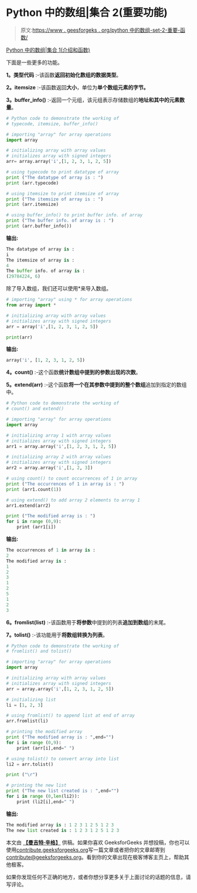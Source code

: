 # Python 中的数组|集合 2(重要功能)

> 原文:[https://www . geesforgeks . org/python 中的数组-set-2-重要-函数/](https://www.geeksforgeeks.org/array-in-python-set-2-important-functions/)

[Python 中的数组|集合 1(介绍和函数)](https://www.geeksforgeeks.org/array-python-set-1-introduction-functions/)

下面是一些更多的功能。

**1。类型代码** :-该函数**返回初始化数组的数据类型**。

**2。itemsize** :-该函数返回**大小**，单位为**单个数组元素的字节。**

**3。buffer_info()** :-返回一个元组，该元组表示存储数组的**地址和其中的元素数量**。

```py
# Python code to demonstrate the working of 
# typecode, itemsize, buffer_info()

# importing "array" for array operations
import array

# initializing array with array values
# initializes array with signed integers
arr= array.array('i',[1, 2, 3, 1, 2, 5]) 

# using typecode to print datatype of array
print ("The datatype of array is : ")
print (arr.typecode)

# using itemsize to print itemsize of array
print ("The itemsize of array is : ")
print (arr.itemsize)

# using buffer_info() to print buffer info. of array
print ("The buffer info. of array is : ")
print (arr.buffer_info())
```

**输出:**

```py
The datatype of array is : 
i
The itemsize of array is : 
4
The buffer info. of array is : 
(29784224, 6)

```

除了导入数组，我们还可以使用*来导入数组。

```py
# importing "array" using * for array operations
from array import *

# initializing array with array values
# initializes array with signed integers
arr = array('i',[1, 2, 3, 1, 2, 5]) 

print(arr)
```

**输出:**

```py
array('i', [1, 2, 3, 1, 2, 5])

```

**4。count()** :-这个函数**统计数组中提到的参数出现的次数**。

**5。extend(arr)** :-这个函数**将一个在其参数中提到的整个数组**追加到指定的数组中。

```py
# Python code to demonstrate the working of 
# count() and extend()

# importing "array" for array operations
import array

# initializing array 1 with array values
# initializes array with signed integers
arr1 = array.array('i',[1, 2, 3, 1, 2, 5]) 

# initializing array 2 with array values
# initializes array with signed integers
arr2 = array.array('i',[1, 2, 3]) 

# using count() to count occurrences of 1 in array
print ("The occurrences of 1 in array is : ")
print (arr1.count(1))

# using extend() to add array 2 elements to array 1 
arr1.extend(arr2)

print ("The modified array is : ")
for i in range (0,9):
    print (arr1[i])
```

**输出:**

```py
The occurrences of 1 in array is : 
2
The modified array is : 
1
2
3
1
2
5
1
2
3

```

**6。fromlist(list)** :-该函数用于**将参数**中提到的列表**追加到数组**的末尾。

**7。tolist()** :-该功能用于**将数组转换为列表**。

```py
# Python code to demonstrate the working of 
# fromlist() and tolist()

# importing "array" for array operations
import array

# initializing array with array values
# initializes array with signed integers
arr = array.array('i',[1, 2, 3, 1, 2, 5]) 

# initializing list
li = [1, 2, 3]

# using fromlist() to append list at end of array
arr.fromlist(li)

# printing the modified array
print ("The modified array is : ",end="")
for i in range (0,9):
    print (arr[i],end=" ")

# using tolist() to convert array into list
li2 = arr.tolist()

print ("\r")

# printing the new list
print ("The new list created is : ",end="")
for i in range (0,len(li2)):
    print (li2[i],end=" ")
```

**输出:**

```py
The modified array is : 1 2 3 1 2 5 1 2 3 
The new list created is : 1 2 3 1 2 5 1 2 3

```

本文由 **[【曼吉特·辛格】](https://auth.geeksforgeeks.org/profile.php?user=manjeet_04&list=practice)** 供稿。如果你喜欢 GeeksforGeeks 并想投稿，你也可以使用[contribute.geeksforgeeks.org](http://www.contribute.geeksforgeeks.org)写一篇文章或者把你的文章邮寄到 contribute@geeksforgeeks.org。看到你的文章出现在极客博客主页上，帮助其他极客。

如果你发现任何不正确的地方，或者你想分享更多关于上面讨论的话题的信息，请写评论。